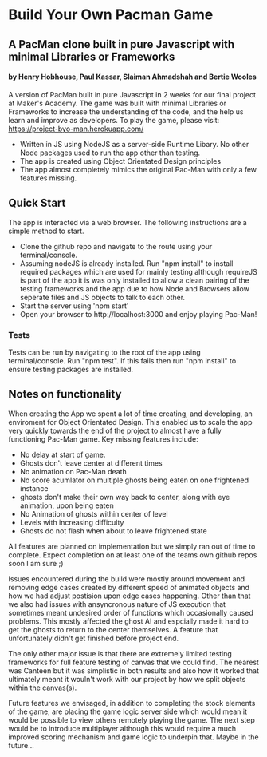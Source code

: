 Build Your Own Pacman Game
==========================

## A PacMan clone built in pure Javascript with minimal Libraries or Frameworks

#### by Henry Hobhouse, Paul Kassar, Slaiman Ahmadshah and Bertie Wooles

A version of PacMan built in pure Javascript in 2 weeks for our final project at Maker's Academy. The game was built with minimal Libraries or Frameworks to increase the understanding of the code, and the help us learn and improve as developers. To play the game, please visit:
https://project-byo-man.herokuapp.com/

* Written in JS using NodeJS as a server-side Runtime Libary. No other Node packages used to run the app other than testing.
* The app is created using Object Orientated Design principles
* The app almost completely mimics the original Pac-Man with only a few features missing.

## Quick Start

The app is interacted via a web browser. The following instructions are a simple method to start.

* Clone the github repo and navigate to the route using your terminal/console.
* Assuming nodeJS is already installed. Run "npm install" to install required packages which are used for mainly testing although requireJS is part of the app it is was only installed to allow a clean pairing of the testing frameworks and the app due to how Node and Browsers allow seperate files and JS objects to talk to each other.
* Start the server using 'npm start'
* Open your browser to http://localhost:3000 and enjoy playing Pac-Man!

### Tests

Tests can be run by navigating to the root of the app using terminal/console. Run "npm test". If this fails then run "npm install" to ensure testing packages are installed.

## Notes on functionality

When creating the App we spent a lot of time creating, and developing, an enviroment for Object Orientated Design. This enabled us to scale the app very quickly towards the end of the project to almost have a fully functioning Pac-Man game. Key missing features include:

* No delay at start of game.
* Ghosts don't leave center at different times
* No animation on Pac-Man death
* No score acumlator on multiple ghosts being eaten on one frightened instance
* ghosts don't make their own way back to center, along with eye animation, upon being eaten
* No Animation of ghosts within center of level
* Levels with increasing difficulty
* Ghosts do not flash when about to leave frightened state

All features are planned on implementation but we simply ran out of time to complete. Expect completion on at least one of the teams own github repos soon I am sure ;)

Issues encountered during the build were mostly around movement and removing edge cases created by different speed of animated objects and how we had adjust postision upon edge cases happening. Other than that we also had issues with ansyncronous nature of JS execution that sometimes meant undesired order of functions which occasionally caused problems. This mostly affected the ghost AI and espcially made it hard to get the ghosts to return to the center themselves. A feature that unfortunately didn't get finished before project end.

The only other major issue is that there are extremely limited testing frameworks for full feature testing of canvas that we could find. The nearest was Canteen but it was simplistic in both results and also how it worked that ultimately meant it wouln't work with our project by how we split objects within the canvas(s).

Future features we envisaged, in addition to completing the stock elements of the game, are placing the game logic server side which would mean it would be possible to view others remotely playing the game. The next step would be to introduce multiplayer although this would require a much improved scoring mechanism and game logic to underpin that. Maybe in the future...
